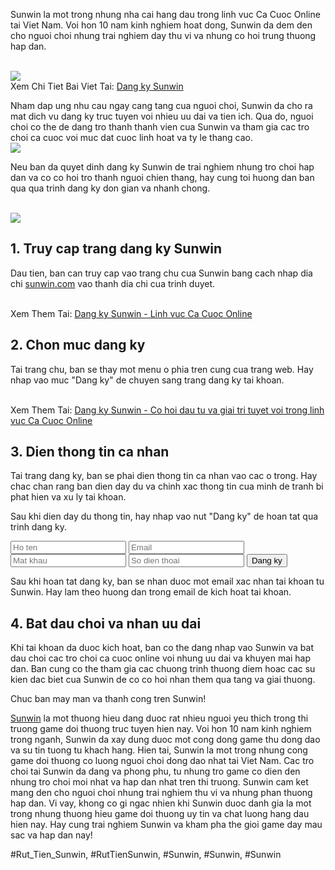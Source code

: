 <p>Sunwin la mot trong nhung nha cai hang dau trong linh vuc Ca Cuoc Online tai Viet Nam. Voi hon 10 nam kinh nghiem hoat dong, Sunwin da dem den cho nguoi choi nhung trai nghiem day thu vi va nhung co hoi trung thuong hap dan.</p><br><img src="https://isunwin.dev/wp-content/uploads/2024/12/cac-buoc-dang-ky-tai-khoan-sunwin.webp"></br>
Xem Chi Tiet Bai Viet Tai: <a href="https://isunwin.dev/dang-ky-sunwin/">Dang ky Sunwin</a><p>Nham dap ung nhu cau ngay cang tang cua nguoi choi, Sunwin da cho ra mat dich vu dang ky truc tuyen voi nhieu uu dai va tien ich. Qua do, nguoi choi co the de dang tro thanh thanh vien cua Sunwin va tham gia cac tro choi ca cuoc voi muc dat cuoc linh hoat va ty le thang cao.<br><img src="https://isunwin.dev/wp-content/uploads/2024/12/image-2.webp"></br><p>Neu ban da quyet dinh dang ky Sunwin de trai nghiem nhung tro choi hap dan va co co hoi tro thanh nguoi chien thang, hay cung toi huong dan ban qua qua trinh dang ky don gian va nhanh chong.</p><br><img src="https://isunwin.dev/wp-content/uploads/2024/12/luu-y-khi-dang-ky-tai-khoan-sunwin.webp"></br><h2>1. Truy cap trang dang ky Sunwin</h2><p>Dau tien, ban can truy cap vao trang chu cua Sunwin bang cach nhap dia chi <a href="https://sunwin.com">sunwin.com</a> vao thanh dia chi cua trinh duyet.</p><br>Xem Them Tai: <a href="https://www.ancientforestessences.com/board/board_topic/349324/6756704.htm">Dang ky Sunwin - Linh vuc Ca Cuoc Online</a></br><h2>2. Chon muc dang ky</h2><p>Tai trang chu, ban se thay mot menu o phia tren cung cua trang web. Hay nhap vao muc "Dang ky" de chuyen sang trang dang ky tai khoan.</p><br>Xem Them Tai: <a href="https://telegra.ph/%C4%90ang-ky-Sunwin---Co-hoi-dau-tu-va-giai-tri-tuyet-voi-trong-linh-vuc-Ca-Cuoc-Online-04-25">Dang ky Sunwin - Co hoi dau tu va giai tri tuyet voi trong linh vuc Ca Cuoc Online</a></br><h2>3. Dien thong tin ca nhan</h2><p>Tai trang dang ky, ban se phai dien thong tin ca nhan vao cac o trong. Hay chac chan rang ban dien day du va chinh xac thong tin cua minh de tranh bi phat hien va xu ly tai khoan.</p><p>Sau khi dien day du thong tin, hay nhap vao nut "Dang ky" de hoan tat qua trinh dang ky.</p><form>
<input name="fullname" placeholder="Ho ten" type="text"/>
<input name="email" placeholder="Email" type="email"/>
<input name="password" placeholder="Mat khau" type="password"/>
<input name="phone" placeholder="So dien thoai" type="tel"/>
<input type="submit" value="Dang ky"/>
</form><p>Sau khi hoan tat dang ky, ban se nhan duoc mot email xac nhan tai khoan tu Sunwin. Hay lam theo huong dan trong email de kich hoat tai khoan.</p><h2>4. Bat dau choi va nhan uu dai</h2><p>Khi tai khoan da duoc kich hoat, ban co the dang nhap vao Sunwin va bat dau choi cac tro choi ca cuoc online voi nhung uu dai va khuyen mai hap dan. Ban cung co the tham gia cac chuong trinh thuong diem hoac cac su kien dac biet cua Sunwin de co co hoi nhan them qua tang va giai thuong.</p><p>Chuc ban may man va thanh cong tren Sunwin!</p><p><a href="https://isunwin.dev/">Sunwin</a> la mot thuong hieu dang duoc rat nhieu nguoi yeu thich trong thi truong game doi thuong truc tuyen hien nay. Voi hon 10 nam kinh nghiem trong nganh, Sunwin da xay dung duoc mot cong dong game thu dong dao va su tin tuong tu khach hang. Hien tai, Sunwin la mot trong nhung cong game doi thuong co luong nguoi choi dong dao nhat tai Viet Nam. Cac tro choi tai Sunwin da dang va phong phu, tu nhung tro game co dien den nhung tro choi moi nhat va hap dan nhat tren thi truong. Sunwin cam ket mang den cho nguoi choi nhung trai nghiem thu vi va nhung phan thuong hap dan. Vi vay, khong co gi ngac nhien khi Sunwin duoc danh gia la mot trong nhung thuong hieu game doi thuong uy tin va chat luong hang dau hien nay. Hay cung trai nghiem Sunwin va kham pha the gioi game day mau sac va hap dan nay!</p>
#Rut_Tien_Sunwin, #RutTienSunwin, #Sunwin, #Sunwin, #Sunwin
